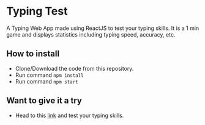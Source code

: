 # Typing Test

A Typing Web App made using ReactJS to test your typing skills. It is a 1 min game and displays statistics including typing speed, accuracy, etc.

## How to install

- Clone/Download the code from this repository.
- Run command `npm install`
- Run command `npm start`

## Want to give it a try

- Head to this [link](https://jolly-pasteur-e8b9e6.netlify.app) and test your typing skills.
